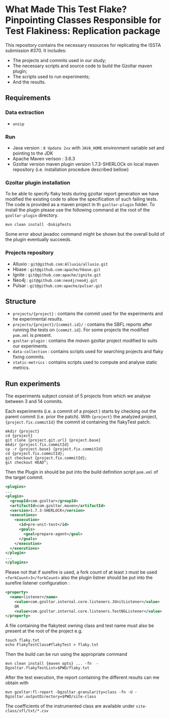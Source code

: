 # What Made This Test Flake? Pinpointing Classes Responsible for Test Flakiness: Replication package

This repository contains the necessary resources for replicating the ISSTA submission #370. It includes:
- The projects and commits used in our study;
- The necessary scripts and source code to build the Gzoltar maven plugin;
- The scripts used to run experiments;
- And the results. 

## Requirements
### Data extraction
- `unzip`

### Run
- Java version : `8 Update 2xx` with `JAVA_HOME` environment variable set and pointing to the JDK
- Apache Maven verison : 3.6.3
- Gzoltar version maven plugin version 1.7.3-SHERLOCk on local maven repository (i.e. installation procedure described bellow)

### Gzoltar plugin installation

To be able to specify flaky tests during gzoltar report generation we have modified the existing code to allow the specification of such failing tests. The code is provided as a maven project in th `gzoltar-plugin` folder.
To install the plugin please use the following command at the root of the `gzoltar-plugin` directory.

``mvn clean install -DskipTests``

Some error about javadoc command might be shown but the overall build of the plugin eventually succeeds.

### Projects repository
- Alluxio : `git@github.com:Alluxio/alluxio.git`
- Hbase : `git@github.com:apache/hbase.git`
- Ignite : `git@github.com:apache/ignite.git`
- Neo4j : `git@github.com:neo4j/neo4j.git`
- Pulsar : `git@github.com:apache/pulsar.git`

## Structure
- `projects/{project}` : contains the commit used for the experiments and he experimental results.
- `projects/{project}/{commit.id}/` : contains the SBFL reports after running the tests on `{commit.id}`. For some projects the modified `pom.xml` is present.
- `gzoltar-plugin` : contains the _maven_ gzoltar project modified to suits our experiments.
- `data-collection` : contains scripts used for searching projects and flaky fixing commits.
- `static-metrics` : contains scripts used to compute and analyse static metrics.

## Run experiments
The experiments subject consist of 5 projects from which we analyse between 3 and 14 commits.

Each experiments (i.e. a commit of a project ) starts by checking out the parent commit (i.e. prior the patch).
 With `{project}` the analyzed project, `{project.fix.commitId}` the commit id containing the flakyTest patch.
```
mkdir {project} 
cd {project}
git clone {project.git.url} {project.base}
mkdir {project.fix.commitId}
cp -r {project.base} {project.fix.commitId}
cd {project.fix.commitId};
git checkout {project.fix.commitId};
git checkout HEAD^;
```
Then the Plugin in should be put into the build definition script `pom.xml` of the target commit.

```xml
<plugins>
...
<plugin>
  <groupId>com.gzoltar</groupId>
  <artifactId>com.gzoltar.maven</artifactId>
  <version>1.7.3-SHERLOCK</version>
  <executions>
    <execution>
      <id>pre-unit-test</id>
      <goals>
        <goal>prepare-agent</goal>
      </goals>
    </execution>
  </executions>
</plugin>
...
</plugins>
```

Please not that if surefire is used, a fork count of at least `3` must be used `<forkCount>3</forkCount>` also the plugin listner should be put into the surefire listener configuration :

```xml
<property>
  <name>listener</name>
    <value>com.gzoltar.internal.core.listeners.JUnitListener</value>
    OR
    <value>com.gzoltar.internal.core.listeners.TestNGListener</value>
</property>
```

A file containing the flakytest owning class and test name must also be present at the root of the project e.g.

```
touch flaky.txt
echo FlakyTestClass#flakyTest > flaky.txt
```

Then the build can be run using the appropriate command
```
mvn clean install {maven opts} ... -fn  -Dgzoltar.flakyTestList=$PWD/flaky.txt
```
After the test execution, the report containing the different results can me obtain with 

```
mvn gzoltar:fl-report -Dgzoltar.granularity=class -fn -U -Dgzoltar.outputDirectory=$PWD/site-class
```

The coefficients of the instrumented class are available under `site-class/sfl/txt/*.csv`
